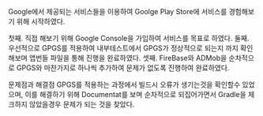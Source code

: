 Google에서 제공되는 서비스들을 이용하여 Goolge Play Store에 서비스를 경험해보기 위해 시작하였다.

첫째. 직접 해보기 위해 Google Console을 가입하여 서비스를 목표로 하였다.
둘째. 우선적으로 GPGS를 적용하여 내부테스트에서 GPGS가 정상적으로 되는지 까지 확인해보며 앱번들 파일을 통해 진행을 완료하였다.
셋째. FireBase와 ADMob을 순차적으로 GPGS와 마찬가지로 하나씩 추가하여 문제가 없도록 진행하여 완료하였다.

문제점과 해결점
GPGS를 적용하는 과정에서 빌드시 오류가 생기는것을 확인할수 있었으며, 이를 해결하기 위해 Documentat를 보며 순차적으로 되집어가면서 Gradle을 체크하지 않았을경우 문제가 되는 것을 찾았다.
